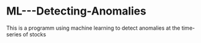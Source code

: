 # ML---Detecting-Anomalies
This is  a programm using machine learning to detect anomalies at the time-series of stocks
